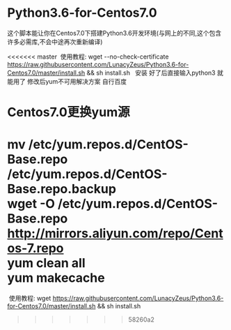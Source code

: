 # Python3.6-for-Centos7.0
这个脚本能让你在Centos7.0下搭建Python3.6开发环境(与网上的不同,这个包含许多必需库,不会中途再次重新编译)
  
<<<<<<< master
  使用教程: wget --no-check-certificate https://raw.githubusercontent.com/LunacyZeus/Python3.6-for-Centos7.0/master/install.sh && sh install.sh
 
安装 好了后直接输入python3 就能用了
修改后yum不可用解决方案 自行百度
# Centos7.0更换yum源
mv /etc/yum.repos.d/CentOS-Base.repo /etc/yum.repos.d/CentOS-Base.repo.backup  
wget -O /etc/yum.repos.d/CentOS-Base.repo http://mirrors.aliyun.com/repo/Centos-7.repo  
yum clean all  
yum makecache  
=======
  使用教程: wget https://raw.githubusercontent.com/LunacyZeus/Python3.6-for-Centos7.0/master/install.sh && sh install.sh
>>>>>>> 58260a2
